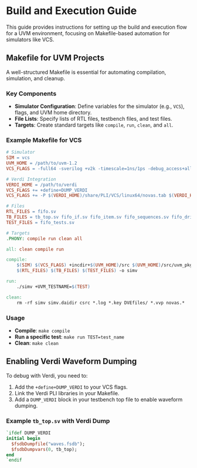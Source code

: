 # Build and Execution Guide

This guide provides instructions for setting up the build and execution flow for a UVM environment, focusing on Makefile-based automation for simulators like VCS.

## Makefile for UVM Projects

A well-structured Makefile is essential for automating compilation, simulation, and cleanup.

### Key Components

- **Simulator Configuration**: Define variables for the simulator (e.g., `VCS`), flags, and UVM home directory.
- **File Lists**: Specify lists of RTL files, testbench files, and test files.
- **Targets**: Create standard targets like `compile`, `run`, `clean`, and `all`.

### Example Makefile for VCS

```makefile
# Simulator
SIM = vcs
UVM_HOME = /path/to/uvm-1.2
VCS_FLAGS = -full64 -sverilog +v2k -timescale=1ns/1ps -debug_access+all -ntb_opts uvm

# Verdi Integration
VERDI_HOME = /path/to/verdi
VCS_FLAGS += +define+DUMP_VERDI
VCS_FLAGS += -P $(VERDI_HOME)/share/PLI/VCS/linux64/novas.tab $(VERDI_HOME)/share/PLI/VCS/linux64/pli.a

# Files
RTL_FILES = fifo.sv
TB_FILES = tb_top.sv fifo_if.sv fifo_item.sv fifo_sequences.sv fifo_driver.sv fifo_monitor.sv fifo_scoreboard.sv fifo_agent.sv fifo_env.sv
TEST_FILES = fifo_tests.sv

# Targets
.PHONY: compile run clean all

all: clean compile run

compile:
	$(SIM) $(VCS_FLAGS) +incdir+$(UVM_HOME)/src $(UVM_HOME)/src/uvm_pkg.sv \
	$(RTL_FILES) $(TB_FILES) $(TEST_FILES) -o simv

run:
	./simv +UVM_TESTNAME=$(TEST)

clean:
	rm -rf simv simv.daidir csrc *.log *.key DVEfiles/ *.vvp novas.*

```

### Usage

- **Compile**: `make compile`
- **Run a specific test**: `make run TEST=test_name`
- **Clean**: `make clean`

## Enabling Verdi Waveform Dumping

To debug with Verdi, you need to:
1. Add the `+define+DUMP_VERDI` to your VCS flags.
2. Link the Verdi PLI libraries in your Makefile.
3. Add a `DUMP_VERDI` block in your testbench top file to enable waveform dumping.

### Example `tb_top.sv` with Verdi Dump

```systemverilog
`ifdef DUMP_VERDI
initial begin
  $fsdbDumpfile("waves.fsdb");
  $fsdbDumpvars(0, tb_top);
end
`endif
```
